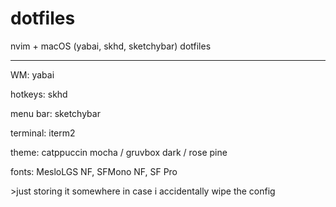 # dotfiles
nvim + macOS (yabai, skhd, sketchybar) dotfiles

----------------------

WM: yabai

hotkeys: skhd

menu bar: sketchybar

terminal: iterm2

theme: catppuccin mocha / gruvbox dark / rose pine

fonts: MesloLGS NF, SFMono NF, SF Pro


\>just storing it somewhere in case i accidentally wipe the config
